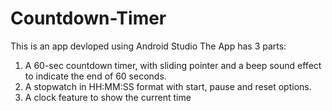 # Countdown-Timer
This is an app devloped using Android Studio
The App has 3 parts:
1. A 60-sec countdown timer, with sliding pointer and a beep sound effect to indicate the end of 60 seconds.
2. A stopwatch in HH:MM:SS format with start, pause and reset options.
3. A clock feature to show the current time
